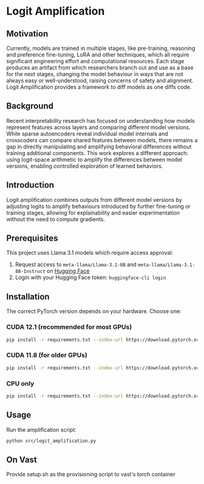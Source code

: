 # Logit Amplification

## Motivation

Currently, models are trained in multiple stages, like pre-training, reasoning
and preference fine-tuning, LoRA and other techniques, which all require
significant engineering effort and computational resources. Each stage produces
an artifact from which researchers branch out and use as a base for the next
stages, changing the model behaviour in ways that are not always easy or
well-understood, raising concerns of safety and alignment. Logit Amplification
provides a framework to diff models as one diffs code.

## Background

Recent interpretability research has focused on understanding how models
represent features across layers and comparing different model versions. While
sparse autoencoders reveal individual model internals and crosscoders can
compare shared features between models, there remains a gap in directly
manipulating and amplifying behavioral differences without training additional
components. This work explores a different approach: using logit-space
arithmetic to amplify the differences between model versions, enabling
controlled exploration of learned behaviors.

## Introduction

Logit amplification combines outputs from different model versions by adjusting
logits to amplify behaviours introduced by further fine-tuning or training
stages, allowing for explainability and easier experimentation without the need
to compute gradients.


## Prerequisites

This project uses Llama 3.1 models which require access approval:

1. Request access to `meta-llama/Llama-3.1-8B` and `meta-llama/Llama-3.1-8B-Instruct` on [Hugging Face](https://huggingface.co/meta-llama/Llama-3.1-8B)
2. Login with your Hugging Face token: `huggingface-cli login`

## Installation

The correct PyTorch version depends on your hardware. Choose one:

### CUDA 12.1 (recommended for most GPUs)
```bash
pip install -r requirements.txt --index-url https://download.pytorch.org/whl/cu121
```

### CUDA 11.8 (for older GPUs)
```bash
pip install -r requirements.txt --index-url https://download.pytorch.org/whl/cu118
```

### CPU only
```bash
pip install -r requirements.txt --index-url https://download.pytorch.org/whl/cpu
```

## Usage

Run the amplification script:
```bash
python src/logit_amplification.py
```

## On Vast
Provide setup.sh as the provisioning script to vast's torch container
